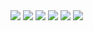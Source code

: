 <img src="https://github-readme-streak-stats.herokuapp.com?user=nivin77789&theme=github-dark&hide_border=true&date_format=M%20j%5B%2C%20Y%5D"> 
<img src="https://github-readme-stats.vercel.app/api?username=nivin77789&show_icons=true&theme=github_dark&hide_border=true"> 
<img src="https://github-readme-stats.vercel.app/api/top-langs/?username=nivin77789&layout=compact&theme=github_dark&hide_border=true">

<img src="https://github-readme-streak-stats.herokuapp.com?user=nivin77789&theme=github-dark&hide_border=true&date_format=M%20j%5B%2C%20Y%5D"> 
<img src="https://github-readme-stats.vercel.app/api?username=nivin77789&show_icons=true&theme=github_dark&hide_border=true"> 
<img src="https://github-readme-stats.vercel.app/api/top-langs/?username=nivin77789&layout=compact&theme=github_dark&hide_border=true">
